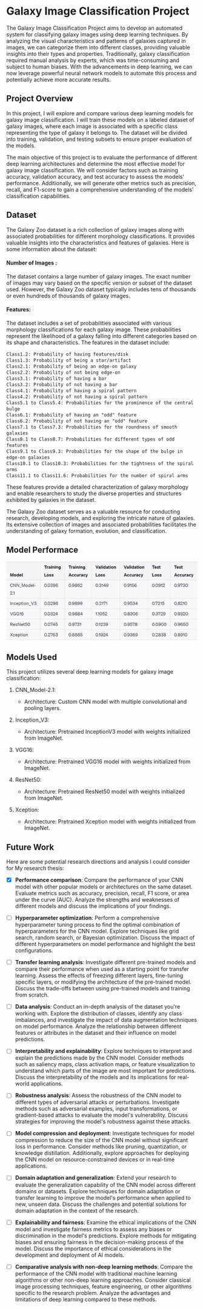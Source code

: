 # Galaxy Image Classification Project

The Galaxy Image Classification Project aims to develop an automated system for classifying galaxy images using deep learning techniques. By analyzing the visual characteristics and patterns of galaxies captured in images, we can categorize them into different classes, providing valuable insights into their types and properties. Traditionally, galaxy classification required manual analysis by experts, which was time-consuming and subject to human biases. With the advancements in deep learning, we can now leverage powerful neural network models to automate this process and potentially achieve more accurate results.
## Project Overview

In this project, I will explore and compare various deep learning models for galaxy image classification. I will train these models on a labeled dataset of galaxy images, where each image is associated with a specific class representing the type of galaxy it belongs to. The dataset will be divided into training, validation, and testing subsets to ensure proper evaluation of the models.

The main objective of this project is to evaluate the performance of different deep learning architectures and determine the most effective model for galaxy image classification. We will consider factors such as training accuracy, validation accuracy, and test accuracy to assess the models' performance. Additionally, we will generate other metrics such as precision, recall, and F1-score to gain a comprehensive understanding of the models' classification capabilities.

## Dataset

The Galaxy Zoo dataset is a rich collection of galaxy images along with associated probabilities for different morphology classifications. It provides valuable insights into the characteristics and features of galaxies. Here is some information about the dataset:

#### Number of Images :
The dataset contains a large number of galaxy images. The exact number of images may vary based on the specific version or subset of the dataset used. However, the Galaxy Zoo dataset typically includes tens of thousands or even hundreds of thousands of galaxy images.

#### Features: 
The dataset includes a set of probabilities associated with various morphology classifications for each galaxy image. These probabilities represent the likelihood of a galaxy falling into different categories based on its shape and characteristics. The features in the dataset include:

   ```Class1.1: Probability of being a smooth galaxy
   Class1.2: Probability of having features/disk
   Class1.3: Probability of being a star/artifact
   Class2.1: Probability of being an edge-on galaxy
   Class2.2: Probability of not being edge-on
   Class3.1: Probability of having a bar
   Class3.2: Probability of not having a bar
   Class4.1: Probability of having a spiral pattern
   Class4.2: Probability of not having a spiral pattern
   Class5.1 to Class5.4: Probabilities for the prominence of the central bulge
   Class6.1: Probability of having an "odd" feature
   Class6.2: Probability of not having an "odd" feature
   Class7.1 to Class7.3: Probabilities for the roundness of smooth galaxies
   Class8.1 to Class8.7: Probabilities for different types of odd features
   Class9.1 to Class9.3: Probabilities for the shape of the bulge in edge-on galaxies
   Class10.1 to Class10.3: Probabilities for the tightness of the spiral arms
   Class11.1 to Class11.6: Probabilities for the number of spiral arms
```
These features provide a detailed characterization of galaxy morphology and enable researchers to study the diverse properties and structures exhibited by galaxies in the dataset.

The Galaxy Zoo dataset serves as a valuable resource for conducting research, developing models, and exploring the intricate nature of galaxies. Its extensive collection of images and associated probabilities facilitates the understanding of galaxy formation, evolution, and classification.
## Model Performace 
![Alt Text](perform_table.jpg)

## Models Used

This project utilizes several deep learning models for galaxy image classification:

1. CNN_Model-2.1:
   - Architecture: Custom CNN model with multiple convolutional and pooling layers.
   

2. Inception_V3:
   - Architecture: Pretrained InceptionV3 model with weights initialized from ImageNet.
   

3. VGG16:
   - Architecture: Pretrained VGG16 model with weights initialized from ImageNet.
   

4. ResNet50:
   - Architecture: Pretrained ResNet50 model with weights initialized from ImageNet.
   

5. Xception:
   - Architecture: Pretrained Xception model with weights initialized from ImageNet.
   

<!--## Getting Started

To run this project on your local machine, follow these steps:

1. Clone the repository: `git clone https://github.com/your_username/galaxy-classification.git`
2. Install the required dependencies: `pip install -r requirements.txt`
3. Download the dataset and place it in the `data/` directory.
 4. Run the desired model script, such as `python cnn_model.py` or `python inception_v3.py`.

Feel free to explore and modify the code to suit your needs. Happy classifying! -->
## Future Work

Here are some potential research directions and analysis I could consider for My research thesis:

- [x] **Performance comparison**: Compare the performance of your CNN model with other popular models or architectures on the same dataset. Evaluate metrics such as accuracy, precision, recall, F1 score, or area under the curve (AUC). Analyze the strengths and weaknesses of different models and discuss the implications of your findings.

- [ ] **Hyperparameter optimization**: Perform a comprehensive hyperparameter tuning process to find the optimal combination of hyperparameters for the CNN model. Explore techniques like grid search, random search, or Bayesian optimization. Discuss the impact of different hyperparameters on model performance and highlight the best configurations.

- [ ] **Transfer learning analysis**: Investigate different pre-trained models and compare their performance when used as a starting point for transfer learning. Assess the effects of freezing different layers, fine-tuning specific layers, or modifying the architecture of the pre-trained model. Discuss the trade-offs between using pre-trained models and training from scratch.

- [ ] **Data analysis**: Conduct an in-depth analysis of the dataset you're working with. Explore the distribution of classes, identify any class imbalances, and investigate the impact of data augmentation techniques on model performance. Analyze the relationship between different features or attributes in the dataset and their influence on model predictions.

- [ ] **Interpretability and explainability**: Explore techniques to interpret and explain the predictions made by the CNN model. Consider methods such as saliency maps, class activation maps, or feature visualization to understand which parts of the image are most important for predictions. Discuss the interpretability of the models and its implications for real-world applications.

- [ ] **Robustness analysis**: Assess the robustness of the CNN model to different types of adversarial attacks or perturbations. Investigate methods such as adversarial examples, input transformations, or gradient-based attacks to evaluate the model's vulnerability. Discuss strategies for improving the model's robustness against these attacks.

- [ ] **Model compression and deployment**: Investigate techniques for model compression to reduce the size of the CNN model without significant loss in performance. Consider methods like pruning, quantization, or knowledge distillation. Additionally, explore approaches for deploying the CNN model on resource-constrained devices or in real-time applications.

- [ ] **Domain adaptation and generalization**: Extend your research to evaluate the generalization capability of the CNN model across different domains or datasets. Explore techniques for domain adaptation or transfer learning to improve the model's performance when applied to new, unseen data. Discuss the challenges and potential solutions for domain adaptation in the context of the research.

- [ ] **Explainability and fairness**: Examine the ethical implications of the CNN model and investigate fairness metrics to assess any biases or discrimination in the model's predictions. Explore methods for mitigating biases and ensuring fairness in the decision-making process of the model. Discuss the importance of ethical considerations in the development and deployment of AI models.

- [ ] **Comparative analysis with non-deep learning methods**: Compare the performance of the CNN model with traditional machine learning algorithms or other non-deep learning approaches. Consider classical image processing techniques, feature engineering, or other algorithms specific to the research problem. Analyze the advantages and limitations of deep learning compared to these methods.



